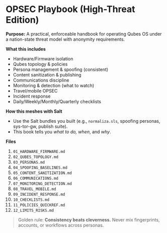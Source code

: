 # OPSEC Playbook (High-Threat Edition)

**Purpose:** A practical, enforceable handbook for operating Qubes OS under a nation-state threat model with anonymity requirements.

**What this includes**

- Hardware/Firmware isolation
- Qubes topology & policies
- Persona management & spoofing (consistent)
- Content sanitization & publishing
- Communications discipline
- Monitoring & detection (what to watch)
- Travel/mobile OPSEC
- Incident response
- Daily/Weekly/Monthly/Quarterly checklists

**How this meshes with Salt**

- Use the Salt bundles you built (e.g., `normaliza.sls`, spoofing personas, sys-tor-gw, publish suite).
- This book tells you _what to do, when_, and _why_.

**Files**

1. `01_HARDWARE_FIRMWARE.md`
2. `02_QUBES_TOPOLOGY.md`
3. `03_PERSONAS.md`
4. `04_SPOOFING_BASELINES.md`
5. `05_CONTENT_SANITIZATION.md`
6. `06_COMMUNICATIONS.md`
7. `07_MONITORING_DETECTION.md`
8. `08_TRAVEL_MOBILE.md`
9. `09_INCIDENT_RESPONSE.md`
10. `10_CHECKLISTS.md`
11. `11_POLICIES_QUICKREF.md`
12. `12_LIMITS_RISKS.md`

> Golden rule: **Consistency beats cleverness.** Never mix fingerprints, accounts, or workflows across personas.
